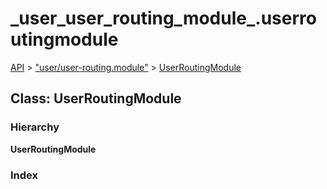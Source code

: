 # \_user\_user\_routing\_module\_.userroutingmodule

[API](../../api-1.md) &gt; ["user/user-routing.module"](../modules/_user_user_routing_module_.md) &gt; [UserRoutingModule](_user_user_routing_module_.userroutingmodule.md)

## Class: UserRoutingModule

### Hierarchy

**UserRoutingModule**

### Index

